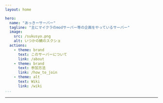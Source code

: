 ```yaml
---
layout: home

hero:
  name: "あっきーサーバー"
  tagline: "主にマイクラのmodサーバー等の企画をやっているサーバー"
  image:
    src: /sukusyo.png
    alt: いつかの鯖のスクショ
  actions:
    - theme: brand
      text: このサーバーについて
      link: /about
    - theme: brand
      text: 参加方法
      link: /how_to_join
    - theme: alt
      text: Wiki
      link: /wiki
...
```

---